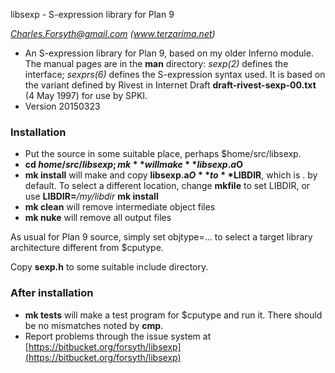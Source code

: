 libsexp - S-expression library for Plan 9

*Charles.Forsyth@gmail.com (www.terzarima.net)*

* An S-expression library for Plan 9, based on my older Inferno module.
  The manual pages are in the **man** directory: *sexp(2)* defines the interface; *sexprs(6)* defines the S-expression syntax used.
  It is based on the variant defined by Rivest in Internet Draft **draft-rivest-sexp-00.txt** (4 May 1997) for use by SPKI.
* Version 20150323

### Installation ###

* Put the source in some suitable place, perhaps $home/src/libsexp.
* **cd $home/src/libsexp; mk** 
  will make **libsexp.a$O**
* **mk install**
  will make and copy **libsexp.a$O** to **$LIBDIR**, which is . by default.
  To select a different location, change **mkfile** to set LIBDIR, or use **LIBDIR=***/my/libdir* **mk install**
* **mk clean**
  will remove intermediate object files
* **mk nuke**
  will remove all output files

As usual for Plan 9 source, simply set objtype=... to select a target library architecture different from $cputype.

Copy **sexp.h** to some suitable include directory.

### After installation ###

* **mk tests**
  will make a test program for $cputype and run it. There should be no mismatches noted by **cmp**.
* Report problems through the issue system at [https://bitbucket.org/forsyth/libsexp](https://bitbucket.org/forsyth/libsexp)
